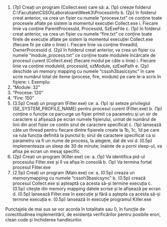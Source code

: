 1. (7p) Creați un program (Collect.exe) care să:
a. (1p) creeze folderul C:\Facultate\CSSO\Laboratoare\Week3\ProcessInfo
b. (2p) în folderul creat anterior, va crea un fișier cu numele “procese.txt” ce conține toate
procesele aflate pe sistem la momentul execuției Collect.exe
i. Fiecare linie va conține ParentProcessId, ProcessId, SzExeFile
c. (1p) în folderul creat anterior, va crea un fișier cu numele “fire.txt” ce conține toate firele
de execuție aflate pe sistem la momentul execuției Collect.exe (fiecare fir pe câte o linie)
i. Fiecare linie va conține threadId, OwnerProcessId
d. (2p) în folderul creat anterior, va crea un fișier cu numele “module_process.txt” ce conține
toate modulele încărcate de procesul curent (Collect.exe) (fiecare modul pe câte o linie)
i. Fiecare linie va conține moduleId, processId, szModule, szExePath
e. (2p) deschide un memory mapping cu numele “cssoh3basicsync” în care scrie numărul
total de iteme (procese, fire, module) pe care le-a scris în fișiere:
i. Exemplu:
1. “Module: 32”
2. “Procese: 120”
3. “Fire: 150”
2. (3.5p) Creați un program (Filter.exe) ce:
a. (1p) iși seteze privilegiul (SE_SYSTEM_PROFILE_NAME) pentru procesul curent
(Filter.exe)
b. (1p) conține o funcție ce parcurge un fișier primit ca parametru și un sir de caractere si
afișează pe ecran numele fișierului, urmat de numărul de linii din acel fișier ce contin sirul
de caractere specificat
c. (1p) lansează câte un thread pentru fiecare dintre fișierele create la 1b, 1c, 1d pe care va
rula funcția definită la punctul b; sirul de caractere specificat ca si parametru va fi un
nume de process, la alegere, dat de voi
d. (0.5p) implementeaza un sleep de 30 de minute; înainte de a porni sleep-ul, va afisa pe
ecran un mesaj specific
3. (2p) Creati un program (Killer.exe) ce:
a. (1p) Va identifica pid-ul procesului Filter.exe și îl va afișa în consolă
b. (1p) Va termina fortat procesul Filter.exe
4. (2.5p) Creați un program (Main.exe) ce:
a. (0.5p) creaza un memorymapping cu numele “cssoh3basicsync”
b. (0.5p) crează procesul Collect.exe și așteaptă ca acesta să-și termine execuția
c. (0.5p) citește din memory mapping datele scrise și le afișează pe ecran
d. (0.5p) lansează Filter.exe în execuție și fără a aștepta ca acesta să-și termine execuția
e. (0.5p) lansează în execuție programul Killer.exe

Punctajele de mai sus se vor acorda în totalitate sau 0, în funcție de corectitudinea implementării,
de existența verificărilor pentru posibile erori, clean code și închiderea handleurilor.